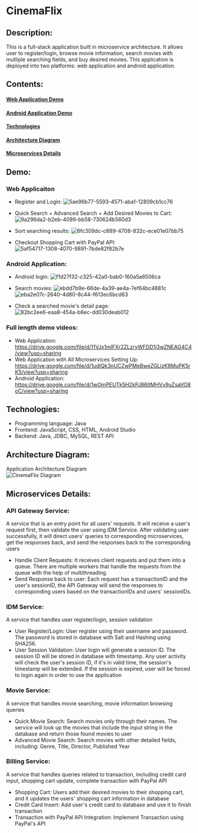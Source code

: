 # CinemaFlix

## Description:
This is a full-stack application built in microservice architecture. It allows user to register/login, browse movie information, search movies with mutliple searching fields, and buy desired movies. This application is deployed into two platforms: web application and android application.

## Contents:
#### [Web Application Demo](https://github.com/lianghuanjia/CinemaFlix/tree/main#web-applicaiton) 
#### [Android Application Demo](https://github.com/lianghuanjia/CinemaFlix/tree/main#android-application)
#### [Technologies](https://github.com/lianghuanjia/CinemaFlix/tree/main#technologies)
#### [Architecture Diagram](https://github.com/lianghuanjia/CinemaFlix/tree/main#architecture-diagram-1)
#### [Microservices Details](https://github.com/lianghuanjia/CinemaFlix/tree/main#microservices-details-1)

## Demo:
### Web Applicaiton
+ Register and Login:
![5ae96b77-5593-4571-aba1-12809cb1cc76](https://github.com/lianghuanjia/CinemaFlix/assets/36748450/c8b86546-9ab4-457c-ac8d-6720fd2b622a)

+ Quick Search + Advanced Search + Add Desired Movies to Cart:
![9a296da2-b2eb-4099-bb58-730624b560d3](https://github.com/lianghuanjia/CinemaFlix/assets/36748450/668ecb35-5429-4f5e-8bc8-eb555cc449fa)
+ Sort searching results:
![6fc309dc-c889-4708-832c-ece01e07bb75](https://github.com/lianghuanjia/CinemaFlix/assets/36748450/0e84b69a-aa26-4c3b-ba8c-57bf25b3dc6a)
+ Checkout Shopping Cart with PayPal API:
![5af54717-1308-4070-9891-7bde82f82b7e](https://github.com/lianghuanjia/CinemaFlix/assets/36748450/6f5565c2-8a05-4a02-b7ea-9b474dee2fdb)
### Android Application:
+ Android login:
![f1d27f32-c325-42a0-bab0-160a5a6506ca](https://github.com/lianghuanjia/CinemaFlix/assets/36748450/a1ab6458-2ca4-441d-b28d-328284301cea)

+ Search movies:
![ebdd7b9e-66de-4a39-ae4a-7ef64bc4881c](https://github.com/lianghuanjia/CinemaFlix/assets/36748450/a38d39f1-ac3f-4e47-8cfb-b99999b54334)
![eba2e07c-2640-4d80-8c44-f613ec6bcd63](https://github.com/lianghuanjia/CinemaFlix/assets/36748450/36dbef5a-13cf-4393-b15a-9cbf52bc11e4)

+ Check a searched movie's detail page:
![82bc2ee6-eaa8-454a-b6ec-dd030deab012](https://github.com/lianghuanjia/CinemaFlix/assets/36748450/43a1f46f-cc4c-48f4-84c4-cb82b8c6fe1e)


### Full length demo videos:
+ Web Application: https://drive.google.com/file/d/11VJx1mIFXr2ZLzryWFDD1j3wZNEAG4C4/view?usp=sharing
+ Web Application with All Microservices Setting Up: https://drive.google.com/file/d/1udIQk3nUCZwPMeBweZGLizK8MuPK5rK5/view?usp=sharing
+ Android Application: https://drive.google.com/file/d/1wOmPEUTk5H2kPJ86ItMHVv9uZsaVO8oC/view?usp=sharing

## Technologies:
+ Programming language: Java
+ Frontend: JavaScript, CSS, HTML, Android Studio
+ Backend: Java, JDBC, MySQL, REST API

## Architecture Diagram:
Application Architecture Diagram <br>
![CinemaFlix Diagram](https://github.com/lianghuanjia/CinemaFlix/assets/36748450/ec912039-e6bb-40eb-ad05-67073e9b99af)

## Microservices Details:
### API Gateway Service:
A service that is an entry point for all users' requests. It will receive a user's request first, then validate the user using IDM Service. After validating user successfully, it will direct users' queries to corresponding microservices, get the responses back, and send the responses back to the corresponding users
+ Handle Client Requests: It receives client requests and put them into a queue. There are multiple workers that handle the requests from the queue with the help of multithreading.
+ Send Response back to user: Each request has a transactionID and the user's sessionID, the API Gateway will send the responses to corresponding users based on the transactionIDs and users' sessionIDs.
### IDM Service: 
A service that handles user register/login, session validation
+ User Register/Login: User register using their username and password. The password is stored in database with Salt and Hashing using SHA256.
+ User Session Validation: User login will generate a session ID. The session ID will be stored in database with timestamp. Any user activity will check the user's session ID, if it's in valid time, the session's timestamp will be extended. If the session is expired, user will be forced to login again in order to use the application
### Movie Service:
A service that handles movie searching, movie information browsing queries
+ Quick Movie Search: Search movies only through their names. The service will look up the movies that include the input string in the database and return those found movies to user
+ Advanced Movie Search: Search movies with other detailed fields, including: Genre, Title, Director, Published Year
### Billing Service:
A service that handles queries related to transaction, including credit card input, shopping cart update, complete transaction with PayPal API
+ Shopping Cart: Users add their desired movies to their shopping cart, and it updates the users' shopping cart information in database
+ Credit Card Insert: Add user's credit card to database and use it to finish transaction 
+ Transaction with PayPal API Integration: Implement Transaction using PayPal's API


